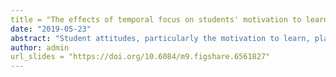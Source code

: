```yaml
---
title = "The effects of temporal focus on students' motivation to learn science (Updated 2019)"
date: "2019-05-23"
abstract: "Student attitudes, particularly the motivation to learn, play a significant role in student achievement in STEM courses. The effects of the temporal focus of a discussion question were studied using pre- and post-intervention surveys. These experiments were completed over the course of two years. While most measured changes of motivation were insignificant, there was a significant (p < .005) increase in self-efficacy for individuals responding to the future-focused discussion problem. This work encourages further investigation of temporal focus within the STEM classroom"
author: admin
url_slides = "https://doi.org/10.6084/m9.figshare.6561827"
---
```


